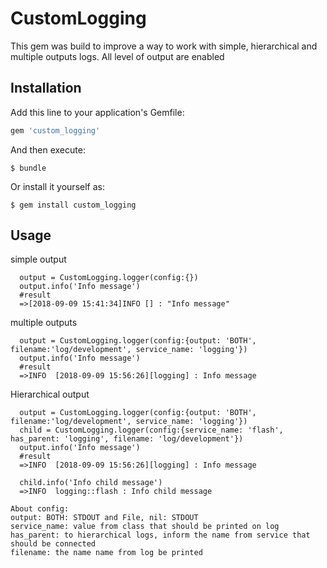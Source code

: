 # CustomLogging
  This gem was build to improve a way to work with simple, hierarchical and multiple outputs logs.
  All level of output are enabled
## Installation

Add this line to your application's Gemfile:

```ruby
gem 'custom_logging'
```

And then execute:

    $ bundle

Or install it yourself as:

    $ gem install custom_logging

## Usage
simple output
```
  output = CustomLogging.logger(config:{})
  output.info('Info message')
  #result
  =>[2018-09-09 15:41:34]INFO [] : "Info message"
```

multiple outputs
```
  output = CustomLogging.logger(config:{output: 'BOTH', filename:'log/development', service_name: 'logging'})
  output.info('Info message')
  #result
  =>INFO  [2018-09-09 15:56:26][logging] : Info message
```

Hierarchical output
```
  output = CustomLogging.logger(config:{output: 'BOTH', filename:'log/development', service_name: 'logging'})
  child = CustomLogging.logger(config:{service_name: 'flash', has_parent: 'logging', filename: 'log/development'})
  output.info('Info message')
  #result
  =>INFO  [2018-09-09 15:56:26][logging] : Info message

  child.info('Info child message')
  =>INFO  logging::flash : Info child message
```

```
About config:
output: BOTH: STDOUT and File, nil: STDOUT
service_name: value from class that should be printed on log
has_parent: to hierarchical logs, inform the name from service that should be connected
filename: the name name from log be printed
```
